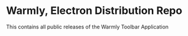 # Warmly, Electron Distribution Repo
This contains all public releases of the Warmly Toolbar Application


